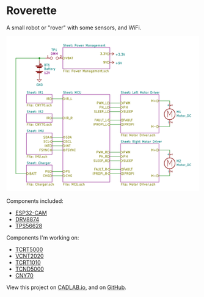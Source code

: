 # Roverette
A small robot or "rover" with some sensors, and WiFi.

![Root Sheet](https://github.com/usmanmehmood55/Roverette/blob/main/Root%20Sheet.PNG)

Components included:
- [ESP32-CAM](https://lcsc.com/product-detail/Modules_Ai-Thinker-ESP32-CAM_C277946.html) 
- [DRV8874](https://www.ti.com/lit/ds/symlink/drv8874.pdf)
- [TPS56628](https://www.ti.com/lit/ds/symlink/tps56628.pdf)

Components I'm working on:
- [TCRT5000](https://www.vishay.com/docs/83760/tcrt5000.pdf)
- [VCNT2020](https://www.vishay.com/docs/84285/vcnt2020.pdf)
- [TCRT1010](https://www.vishay.com/docs/83752/tcrt1000.pdf)
- [TCND5000](https://www.vishay.com/docs/83795/tcnd5000.pdf)
- [CNY70](https://www.vishay.com/docs/83751/cny70.pdf)

View this project on [CADLAB.io](https://cadlab.io/project/23693), and on [GitHub](https://github.com/usmanmehmood55/Roverette).